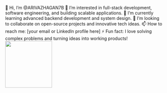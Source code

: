 👋 Hi, I’m @ARIVAZHAGAN7B
👀 I’m interested in full-stack development, software engineering, and building scalable applications.
🌱 I’m currently learning advanced backend development and system design.
💞️ I’m looking to collaborate on open-source projects and innovative tech ideas.
📫 How to reach me: [your email or LinkedIn profile here]
⚡ Fun fact: I love solving complex problems and turning ideas into working products!
<img src="https://media.licdn.com/dms/image/your_linkedIn_image_link.jpg" width="150" />

